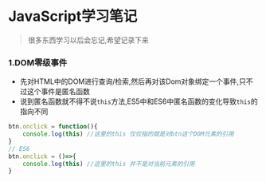 # JavaScript学习笔记

> 很多东西学习以后会忘记,希望记录下来

### 1.DOM零级事件

- 先对HTML中的DOM进行查询/检索,然后再对该Dom对象绑定一个事件,只不过这个事件是匿名函数
- 说到匿名函数就不得不说`this`方法,ES5中和ES6中匿名函数的变化导致`this`的指向不同

```javascript
btn.onclick = function(){
    console.log(this) //这里的this 仅仅指的就是对btn这个DOM元素的引用
}
// ES6 
btn.onclick = ()=>{
    console.log(this) //这里的this 并不是对当前元素的引用
}
```

